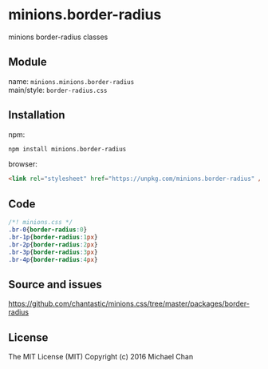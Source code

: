 # minions.border-radius
minions border-radius classes

## Module
name: `minions.minions.border-radius`  
main/style: `border-radius.css`  

## Installation
npm:
```bash
npm install minions.border-radius
```

browser:
```html
<link rel="stylesheet" href="https://unpkg.com/minions.border-radius" />
```

## Code
```css
/*! minions.css */
.br-0{border-radius:0}
.br-1p{border-radius:1px}
.br-2p{border-radius:2px}
.br-3p{border-radius:3px}
.br-4p{border-radius:4px}

```

## Source and issues

https://github.com/chantastic/minions.css/tree/master/packages/border-radius

## License

The MIT License (MIT)
Copyright (c) 2016 Michael Chan